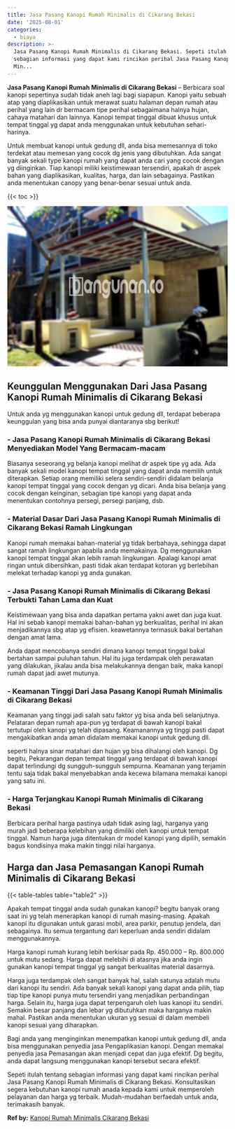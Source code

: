 ```yaml
---
title: Jasa Pasang Kanopi Rumah Minimalis di Cikarang Bekasi
date: '2025-08-01'
categories:
  - biaya
description: >-
  Jasa Pasang Kanopi Rumah Minimalis di Cikarang Bekasi. Sepeti itulah tentang
  sebagian informasi yang dapat kami rincikan perihal Jasa Pasang Kanopi Rumah
  Min...
---
```


**Jasa Pasang Kanopi Rumah Minimalis di Cikarang Bekasi** – Berbicara soal kanopi sepertinya sudah tidak aneh lagi bagi siapapun. Kanopi yaitu sebuah atap yang diaplikasikan untuk merawat suatu halaman depan rumah atau perihal yang lain dr bermacam tipe perihal sebagaimana halnya hujan, cahaya matahari dan lainnya. Kanopi tempat tinggal dibuat khusus untuk tempat tinggal yg dapat anda menggunakan untuk kebutuhan sehari-harinya.

Untuk membuat kanopi untuk gedung dll, anda bisa memesannya di toko terdekat atau memesan yang cocok dg jenis yang dibutuhkan. Ada sangat banyak sekali type kanopi rumah yang dapat anda cari yang cocok dengan yg diinginkan. Tiap kanopi miliki keistimewaan tersendiri, apakah dr aspek bahan yang diaplikasikan, kualitas, harga, dan lain sebagainya. Pastikan anda menentukan canopy yang benar-benar sesuai untuk anda.

{{< toc >}}

![Jasa Pasang Kanopi Rumah Minimalis di Cikarang Bekasi](/images/harga-kanopi-minimalis-11.png)

## Keunggulan Menggunakan Dari Jasa Pasang Kanopi Rumah Minimalis di Cikarang Bekasi

Untuk anda yg menggunakan kanopi untuk gedung dll, terdapat beberapa keunggulan yang bisa anda punyai diantaranya sbg berikut!

### \- Jasa Pasang Kanopi Rumah Minimalis di Cikarang Bekasi Menyediakan Model Yang Bermacam-macam

Biasanya seseorang yg belanja kanopi melihat dr aspek tipe yg ada. Ada banyak sekali model kanopi tempat tinggal yang dapat anda memilih untuk diterapkan. Setiap orang memiliki selera sendiri-sendiri didalam belanja kanopi tempat tinggal yang cocok dengan yg dicari. Anda bisa belanja yang cocok dengan keinginan, sebagian tipe kanopi yang dapat anda menentukan contohnya persegi, persegi panjang, dsb.

### \- Material Dasar Dari Jasa Pasang Kanopi Rumah Minimalis di Cikarang Bekasi Ramah Lingkungan

Kanopi rumah memakai bahan-material yg tidak berbahaya, sehingga dapat sangat ramah lingkungan apabila anda memakainya. Dg menggunakan kanopi tempat tinggal akan lebih ramah lingkungan. Apalagi kanopi amat ringan untuk dibersihkan, pasti tidak akan terdapat kotoran yg berlebihan melekat terhadap kanopi yg anda gunakan.

### \- Jasa Pasang Kanopi Rumah Minimalis di Cikarang Bekasi Terbukti Tahan Lama dan Kuat

Keistimewaan yang bisa anda dapatkan pertama yakni awet dan juga kuat. Hal ini sebab kanopi memakai bahan-bahan yg berkualitas, perihal ini akan menjadikannya sbg atap yg efisien. keawetannya termasuk bakal bertahan dengan amat lama.

Anda dapat mencobanya sendiri dimana kanopi tempat tinggal bakal bertahan sampai puluhan tahun. Hal itu juga terdampak oleh perawatan yang dilakukan, jikalau anda bisa melakukannya dengan baik, maka kanopi rumah dapat jadi awet mutunya.

### \- Keamanan Tinggi Dari Jasa Pasang Kanopi Rumah Minimalis di Cikarang Bekasi

Keamanan yang tinggi jadi salah satu faktor yg bisa anda beli selanjutnya. Pelataran depan rumah apa-pun yg terdapat di bawah kanopi bakal tertutupi oleh kanopi yg telah dipasang. Keamanannya yg tinggi pasti dapat mengakibatkan anda aman didalam memakai kanopi untuk gedung dll.

seperti halnya sinar matahari dan hujan yg bisa dihalangi oleh kanopi. Dg begitu, Pekarangan depan tempat tinggal yang terdapat di bawah kanopi dapat terlindungi dg sungguh-sungguh sempurna. Keamanan yang terjamin tentu saja tidak bakal menyebabkan anda kecewa bilamana memakai kanopi yang satu ini.

### \- Harga Terjangkau Kanopi Rumah Minimalis di Cikarang Bekasi

Berbicara perihal harga pastinya udah tidak asing lagi, harganya yang murah jadi beberapa kelebihan yang dimiliki oleh kanopi untuk tempat tinggal. Namun harga juga ditentukan dr model kanopi yang dipilih, semakin bagus kondisinya maka makin tinggi nilai harganya.

## Harga dan Jasa Pemasangan Kanopi Rumah Minimalis di Cikarang Bekasi

{{< table-tables table="table2" >}}

Apakah tempat tinggal anda sudah gunakan kanopi? begitu banyak orang saat ini yg telah menerapkan kanopi di rumah masing-masing. Apakah kanopi itu digunakan untuk garasi mobil, area parkir, penutup jendela, dan sebagainya. Itu semua tergantung dari keperluan anda sendiri didalam menggunakannya.

Harga kanopi rumah kurang lebih berkisar pada Rp. 450.000 – Rp. 800.000 untuk mutu sedang. Harga dapat melebihi di atasnya jika anda ingin gunakan kanopi tempat tinggal yg sangat berkualitas material dasarnya.

Harga juga terdampak oleh sangat banyak hal, salah satunya adalah mutu dari kanopi itu sendiri. Ada banyak sekali kanopi yang dapat anda pilih, tiap tiap tipe kanopi punya mutu tersendiri yang menjadikan perbandingan harga. Selain itu, harga juga dapat terpengaruh oleh luas kanopi itu sendiri. Semakin besar panjang dan lebar yg dibutuhkan maka harganya makin mahal. Pastikan anda menentukan ukuran yg sesuai di dalam membeli kanopi sesuai yang diharapkan.

Bagi anda yang menginginkan menempatkan kanopi untuk gedung dll, anda bisa menggunakan penyedia jasa Pengaplikasian kanopi. Dengan memakai penyedia jasa Pemasangan akan menjadi cepat dan juga efektif. Dg begitu, anda dapat langsung menggunakan kanopi tersebut secara efektif.

Sepeti itulah tentang sebagian informasi yang dapat kami rincikan perihal Jasa Pasang Kanopi Rumah Minimalis di Cikarang Bekasi. Konsultasikan segera kebutuhan kanopi rumah anada kepada kami untuk memperoleh pelayanan dan harga yg terbaik. Mudah-mudahan berfaedah untuk anda, terimakasih banyak.

**Ref by:**  [Kanopi Rumah Minimalis Cikarang Bekasi](https://id.wikipedia.org/wiki/Kanopi)
